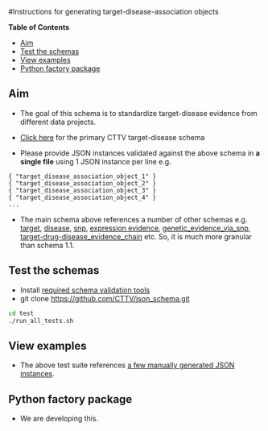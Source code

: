 #Instructions for generating target-disease-association objects

<!-- START doctoc generated TOC please keep comment here to allow auto update -->
<!-- DON'T EDIT THIS SECTION, INSTEAD RE-RUN doctoc TO UPDATE -->
**Table of Contents** 

  - [Aim](#aim)
  - [Test the schemas](#test-the-schemas)
  - [View examples](#view-examples)
  - [Python factory package](#python-factory-package)

<!-- END doctoc generated TOC please keep comment here to allow auto update -->

## Aim

- The goal of this schema is to standardize target-disease evidence from different data projects.

- [Click here](../src/target_disease_association.json) for the primary CTTV target-disease schema

- Please provide JSON instances validated against the above schema in **a single file** using 1 JSON instance per line e.g.
```
{ "target_disease_association_object_1" }
{ "target_disease_association_object_2" }
{ "target_disease_association_object_3" }
{ "target_disease_association_object_4" }
...
```


- The main schema above references a number of other schemas e.g. [target](../src/bioentity/target.json), [disease](../src/bioentity/disease.json), [snp](../src/bioentity/snp.json), [expression evidence](../src/evidence/expression.json), [genetic_evidence_via_snp](../src/evidence/genetics/snp.json), [target-drug-disease_evidence_chain](../src/evidence_chain/drug.json) etc. So, it is much more granular than schema 1.1.

## Test the schemas

- Install [required schema validation tools](../test/README.md)
- git clone https://github.com/CTTV/json_schema.git

```bash
cd test
./run_all_tests.sh
```

## View examples

- The above test suite references [a few manually generated JSON instances](../test). 

## Python factory package

- We are developing this.